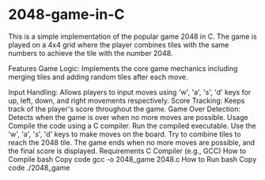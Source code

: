 # 2048-game-in-C
This is a simple implementation of the popular game 2048 in C. The game is played on a 4x4 grid where the player combines tiles with the same numbers to achieve the tile with the number 2048.

Features
Game Logic: Implements the core game mechanics including merging tiles and adding random tiles after each move.

Input Handling: Allows players to input moves using 'w', 'a', 's', 'd' keys for up, left, down, and right movements respectively.
  Score Tracking: Keeps track of the player's score throughout the game.
Game Over Detection: Detects when the game is over when no more moves are possible.
Usage
Compile the code using a C compiler.
Run the compiled executable.
Use the 'w', 'a', 's', 'd' keys to make moves on the board.
Try to combine tiles to reach the 2048 tile.
The game ends when no more moves are possible, and the final score is displayed.
Requirements
C Compiler (e.g., GCC)
How to Compile
bash
Copy code
gcc -o 2048_game 2048.c
How to Run
bash
Copy code
./2048_game
